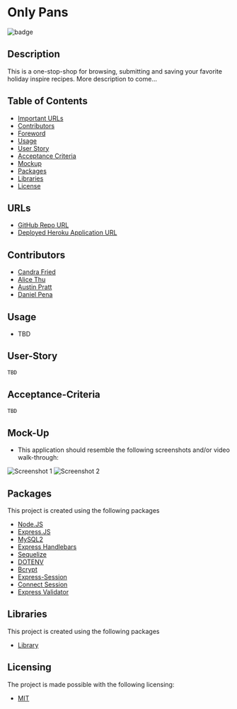 # Only Pans
![badge](https://img.shields.io/badge/license-MIT-brightgreen)

## Description

This is a one-stop-shop for browsing, submitting and saving your favorite holiday inspire recipes. More description to come...


## Table of Contents
- [Important URLs](#urls)
- [Contributors](#contributors)
- [Foreword](#foreword)
- [Usage](#usage)
- [User Story](#user-story)
- [Acceptance Criteria](#acceptance-criteria)
- [Mockup](#mock-up)
- [Packages](#packages)
- [Libraries](#libraries)
- [License](#Licensing)


## URLs
- [GitHub Repo URL](https://github.com/candracodes/project-2)
- [Deployed Heroku Application URL](#)

## Contributors
- [Candra Fried](github.com/candracodes)
- [Alice Thu](https://github.com/thutuephan)
- [Austin Pratt](github.com/hargis32)
- [Daniel Pena](#)

## Usage

- TBD

## User-Story

```md
TBD
```

## Acceptance-Criteria

```md
TBD
```

## Mock-Up

* This application should resemble the following screenshots and/or video walk-through:

![Screenshot 1](#)
![Screenshot 2](#)

## Packages

This project is created using the following packages

- [Node.JS](https://nodejs.org/en/)
- [Express.JS](https://expressjs.com/)
- [MySQL2](https://www.npmjs.com/package/mysql2)
- [Express Handlebars](https://www.npmjs.com/package/express-handlebars)
- [Sequelize](https://www.npmjs.com/package/sequelize)
- [DOTENV](https://www.npmjs.com/package/dotenv)
- [Bcrypt](https://www.npmjs.com/package/bcrypt)
- [Express-Session](https://www.npmjs.com/package/express-session)
- [Connect Session](https://www.npmjs.com/package/connect-session-sequelize)
- [Express Validator](https://express-validator.github.io/docs/)

## Libraries

This project is created using the following packages

- [Library](#)

## Licensing
The project is made possible with the following licensing:
- [MIT](license.txt)

